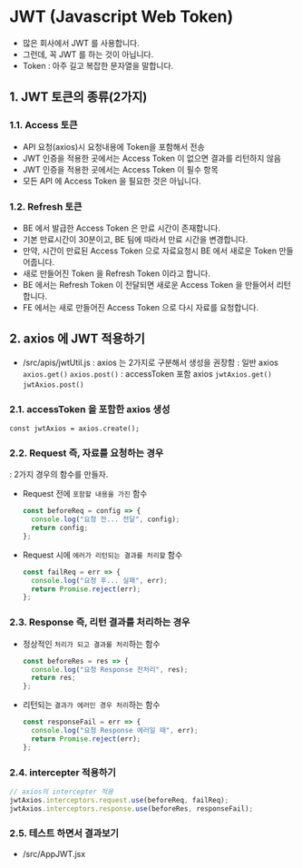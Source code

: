 # JWT (Javascript Web Token)

- 많은 회사에서 JWT 를 사용합니다.
- 그런데, 꼭 JWT 를 하는 것이 아닙니다.
- Token : 아주 길고 복잡한 문자열을 말합니다.

## 1. JWT 토큰의 종류(2가지)

### 1.1. Access 토큰

- API 요청(axios)시 요청내용에 Token을 포함해서 전송
- JWT 인증을 적용한 곳에서는 Access Token 이 없으면 결과를 리턴하지 않음
- JWT 인증을 적용한 곳에서는 Access Token 이 필수 항목
- 모든 API 에 Access Token 을 필요한 것은 아닙니다.

### 1.2. Refresh 토큰

- BE 에서 발급한 Access Token 은 만료 시간이 존재합니다.
- 기본 만료시간이 30분이고, BE 팀에 따라서 만료 시간을 변경합니다.
- 만약, 시간이 만료된 Access Token 으로 자료요청시 BE 에서 새로운 Token 만들어줍니다.
- 새로 만들어진 Token 을 Refresh Token 이라고 합니다.
- BE 에서는 Refresh Token 이 전달되면 새로운 Access Token 을 만들어서 리턴합니다.
- FE 에서는 새로 만들어진 Access Token 으로 다시 자료를 요청합니다.

## 2. axios 에 JWT 적용하기

- /src/apis/jwtUtil.js
  : axios 는 2가지로 구분해서 생성을 권장함
  : 일반 axios
  `axios.get()`
  `axios.post()`
  : accessToken 포함 axios
  `jwtAxios.get()`
  `jwtAxios.post()`

### 2.1. accessToken 을 포함한 axios 생성

`const jwtAxios = axios.create();`

### 2.2. Request 즉, 자료를 요청하는 경우

: 2가지 경우의 함수를 만들자.

- Request 전에 `포함할 내용을 가진` 함수
  ```js
  const beforeReq = config => {
    console.log("요청 전... 전달", config);
    return config;
  };
  ```
- Request 시에 `에러가 리턴되는 결과를 처리할` 함수

  ```js
  const failReq = err => {
    console.log("요청 후... 실패", err);
    return Promise.reject(err);
  };
  ```

### 2.3. Response 즉, 리턴 결과를 처리하는 경우

- 정상적인 `처리가 되고 결과를 처리`하는 함수
  ```js
  const beforeRes = res => {
    console.log("요청 Response 전처리", res);
    return res;
  };
  ```
- 리턴되는 `결과가 에러인 경우 처리`하는 함수

  ```js
  const responseFail = err => {
    console.log("요청 Response 에러일 때", err);
    return Promise.reject(err);
  };
  ```

### 2.4. intercepter 적용하기

```js
// axios의 intercepter 적용
jwtAxios.interceptors.request.use(beforeReq, failReq);
jwtAxios.interceptors.response.use(beforeRes, responseFail);
```

### 2.5. 테스트 하면서 결과보기

- /src/AppJWT.jsx
